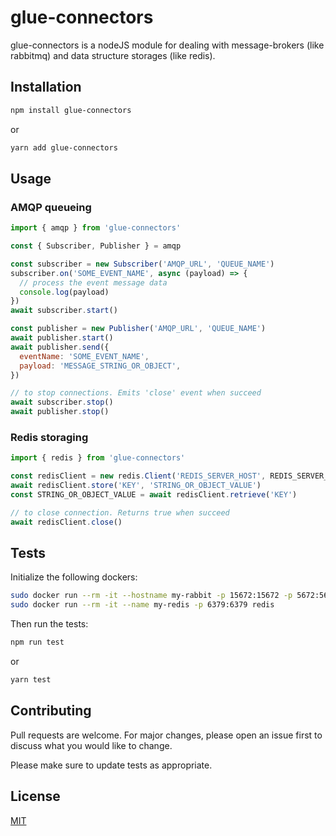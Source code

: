 # glue-connectors

glue-connectors is a nodeJS module for dealing with message-brokers (like rabbitmq) and data structure storages (like redis).

## Installation

```bash
npm install glue-connectors
```
or
```bash
yarn add glue-connectors
```

## Usage

### AMQP queueing
```js
import { amqp } from 'glue-connectors'

const { Subscriber, Publisher } = amqp

const subscriber = new Subscriber('AMQP_URL', 'QUEUE_NAME')
subscriber.on('SOME_EVENT_NAME', async (payload) => {
  // process the event message data
  console.log(payload)
})
await subscriber.start()

const publisher = new Publisher('AMQP_URL', 'QUEUE_NAME')
await publisher.start()
await publisher.send({
  eventName: 'SOME_EVENT_NAME',
  payload: 'MESSAGE_STRING_OR_OBJECT',
})

// to stop connections. Emits 'close' event when succeed
await subscriber.stop()
await publisher.stop()
```

### Redis storaging
```js
import { redis } from 'glue-connectors'

const redisClient = new redis.Client('REDIS_SERVER_HOST', REDIS_SERVER_PORT, [REDIS_SERVER_PASSWORD])
await redisClient.store('KEY', 'STRING_OR_OBJECT_VALUE')
const STRING_OR_OBJECT_VALUE = await redisClient.retrieve('KEY')

// to close connection. Returns true when succeed
await redisClient.close()
```

## Tests
Initialize the following dockers:
```bash
sudo docker run --rm -it --hostname my-rabbit -p 15672:15672 -p 5672:5672 rabbitmq:3-management
sudo docker run --rm -it --name my-redis -p 6379:6379 redis
```
Then run the tests:
```bash
npm run test
```
or
```bash
yarn test
```

## Contributing
Pull requests are welcome. For major changes, please open an issue first to discuss what you would like to change.

Please make sure to update tests as appropriate.

## License
[MIT](https://choosealicense.com/licenses/mit/)